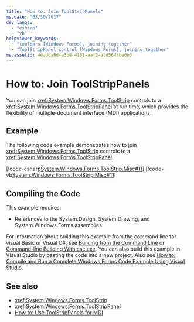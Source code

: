 ```yaml
---
title: "How to: Join ToolStripPanels"
ms.date: "03/30/2017"
dev_langs: 
  - "csharp"
  - "vb"
helpviewer_keywords: 
  - "toolbars [Windows Forms], joining together"
  - "ToolStripPanel control [Windows Forms], joining together"
ms.assetid: 4eadda6d-e3b8-4151-aaf2-a8d564fbe6b3
---
```

# How to: Join ToolStripPanels
You can join <xref:System.Windows.Forms.ToolStrip> controls to a <xref:System.Windows.Forms.ToolStripPanel> at run time, which provides the flexibility of multiple-document interface (MDI) applications.  
  
## Example  
 The following code example demonstrates how to join <xref:System.Windows.Forms.ToolStrip> controls to a <xref:System.Windows.Forms.ToolStripPanel>.  
  
 [!code-csharp[System.Windows.Forms.ToolStrip.Misc#11](../../../../samples/snippets/csharp/VS_Snippets_Winforms/System.Windows.Forms.ToolStrip.Misc/CS/Program.cs#11)]
 [!code-vb[System.Windows.Forms.ToolStrip.Misc#11](../../../../samples/snippets/visualbasic/VS_Snippets_Winforms/System.Windows.Forms.ToolStrip.Misc/VB/Program.vb#11)]  
  
## Compiling the Code  
 This example requires:  
  
-   References to the System.Design, System.Drawing, and System.Windows.Forms assemblies.  
  
 For information about building this example from the command line for visual Basic or Visual C#, see [Building from the Command Line](~/docs/visual-basic/reference/command-line-compiler/building-from-the-command-line.md) or [Command-line Building With csc.exe](~/docs/csharp/language-reference/compiler-options/command-line-building-with-csc-exe.md). You can also build this example in Visual Studio by pasting the code into a new project.  Also see [How to: Compile and Run a Complete Windows Forms Code Example Using Visual Studio](https://msdn.microsoft.com/library/Bb129228\(v=vs.110\)).  
  
## See also
- <xref:System.Windows.Forms.ToolStrip>
- <xref:System.Windows.Forms.ToolStripPanel>
- [How to: Use ToolStripPanels for MDI](../../../../docs/framework/winforms/controls/how-to-use-toolstrippanels-for-mdi.md)
